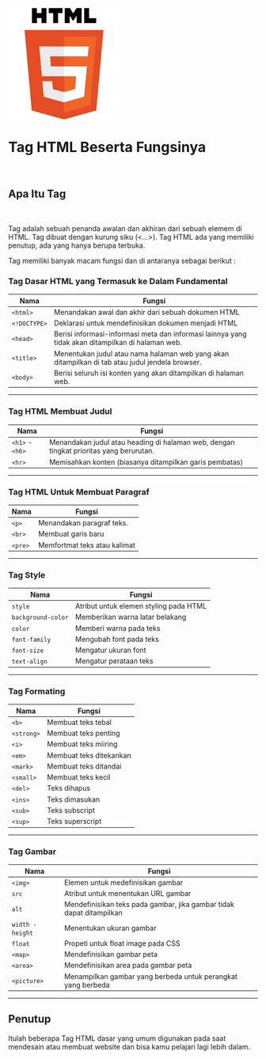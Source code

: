  
  <img align = "center" src = "https://github.com/DeanAkmal/Tag-Html/blob/main/Pict/download.png">
    
<br>
  
# Tag HTML Beserta Fungsinya
<br>

## Apa Itu Tag
<br>

Tag adalah sebuah penanda awalan dan akhiran dari sebuah elemem di HTML. Tag dibuat dengan kurung siku (<...>). Tag HTML ada yang memiliki penutup, ada yang hanya berupa terbuka.
<br>
 
Tag memiliki banyak macam fungsi dan di antaranya sebagai berikut :

### Tag Dasar HTML yang Termasuk ke Dalam Fundamental
| Nama | Fungsi |
|------|--------|
| `<html>`        | Menandakan awal dan akhir dari sebuah dokumen HTML|                                                 |
| `<!DOCTYPE>`    | Deklarasi untuk mendefinisikan dokumen menjadi HTML                                                 |
| `<head>`        | Berisi informasi-informasi meta dan informasi lainnya yang tidak akan ditampilkan di halaman web.   |
| `<title>`       | Menentukan judul atau nama halaman web yang akan ditampilkan di tab atau judul jendela browser.     |
| `<body>`        | Berisi seluruh isi konten yang akan ditampilkan di halaman web.                                     |

<hr>

### Tag HTML Membuat Judul
| Nama | Fungsi |
|------|--------|
| `<h1>` - `<h6>` | Menandakan judul atau heading di halaman web, dengan tingkat prioritas yang berurutan.            |
| `<hr>` | Memisahkan konten (biasanya ditampilkan garis pembatas) |

<hr>

### Tag HTML Untuk Membuat Paragraf 
| Nama | Fungsi |
|------|--------|
| `<p>`           | Menandakan paragraf teks.                                                                          |
| `<br>`          | Membuat garis baru                                                                                 |
| `<pre>`         |  Memfortmat teks atau kalimat                                                                      | 

<hr>

### Tag Style
| Nama | Fungsi |
|------|--------|
|`style` |  Atribut untuk elemen styling pada HTML|
|`background-color`| Memberikan warna latar belakang|
|`color`|  Memberi warna pada teks|
|`font-family`| Mengubah font pada teks|
|`font-size`| Mengatur ukuran font |
|`text-align`|  Mengatur perataan teks|

<hr>

### Tag Formating
| Nama | Fungsi |
|------|--------|
|`<b>`| Membuat teks tebal |
|`<strong>`| Membuat teks penting |
|`<i>`| Membuat teks miiring |
|`<em>`|Membuat teks ditekankan|
|`<mark>`| Membuat teks ditandai|
|`<small>`| Membuat teks kecil |
|`<del>`| Teks dihapus |
|`<ins>`| Teks dimasukan|
|`<sub>`| Teks subscript|
|`<sup>`| Teks superscript|

<hr>

### Tag Gambar
| Nama | Fungsi |
|------|--------|
|`<img>`| Elemen untuk medefinisikan gambar |
|`src`| Atribut untuk menentukan URL gambar |
|`alt`| Mendefinisikan teks pada gambar, jika gambar tidak dapat ditampilkan |
|`width - height`|Menentukan ukuran gambar|
|`float`| Propeti untuk float image pada CSS|
|`<map>`| Mendefinisikan gambar peta |
|`<area>`| Mendefinisikan area pada gambar peta |
|`<picture>`| Menampilkan gambar yang berbeda untuk perangkat yang berbeda|
<hr>

## Penutup
Itulah beberapa Tag HTML dasar yang umum digunakan pada saat mendesain atau membuat website dan bisa kamu pelajari lagi lebih dalam.










